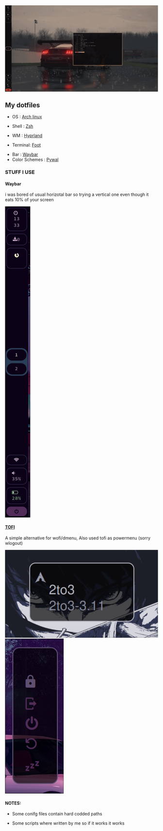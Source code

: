 
![home screen](https://github.com/th3cr00k3dm4n/images/blob/835fe875073f7582e1471e77d70a940fe182693d/hypr/hyprland.gif)
## My dotfiles
* OS      : [Arch linux](https://archlinux.org)
+ Shell   : [Zsh](https://github.com/zsh-users/zsh)
- WM      : [Hyprland](https://hyprland.org/)
* Terminal: [Foot](https://github.com/DanteAlighierin/foot)
- Bar     : [Waybar](https://github.com/Alexays/Waybar)
- Color Schemes : [Pywal](https://github.com/dylanaraps/pywal) 

### STUFF I USE

#### Waybar
i was bored of usual horizotal bar so trying a vertical one even though it eats 10% of your screen

![waybar](https://github.com/th3cr00k3dm4n/images/blob/835fe875073f7582e1471e77d70a940fe182693d/hypr/screengrab-2024-01-01-13%3A32%3A54.png)
#### [TOFI](https://github.com/philj56/tofi)
  A simple alternative for wofi/dmenu, Also used tofi as powermenu (sorry wlogout)
  
  ![menu](https://github.com/th3cr00k3dm4n/images/blob/835fe875073f7582e1471e77d70a940fe182693d/hypr/screengrab-2024-01-01-13%3A29%3A48.png)
  ![powermenu](https://github.com/th3cr00k3dm4n/images/blob/835fe875073f7582e1471e77d70a940fe182693d/hypr/screengrab-2024-01-01-13%3A31%3A10.png)





#### NOTES:
+ Some conifg files contain hard codded paths
* Some scripts where written by me so if it works it works
